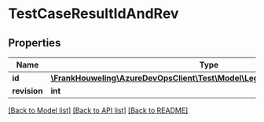 # TestCaseResultIdAndRev

## Properties
Name | Type | Description | Notes
------------ | ------------- | ------------- | -------------
**id** | [**\FrankHouweling\AzureDevOpsClient\Test\Model\LegacyTestCaseResultIdentifier**](LegacyTestCaseResultIdentifier.md) |  | [optional] 
**revision** | **int** |  | [optional] 

[[Back to Model list]](../README.md#documentation-for-models) [[Back to API list]](../README.md#documentation-for-api-endpoints) [[Back to README]](../README.md)


